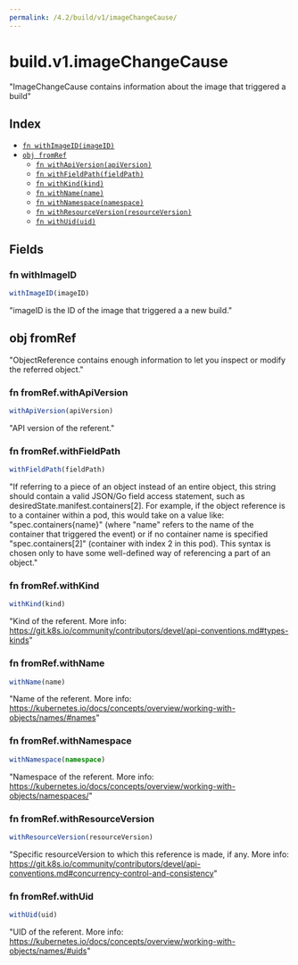 ```yaml
---
permalink: /4.2/build/v1/imageChangeCause/
---
```


# build.v1.imageChangeCause

"ImageChangeCause contains information about the image that triggered a build"

## Index

* [`fn withImageID(imageID)`](#fn-withimageid)
* [`obj fromRef`](#obj-fromref)
  * [`fn withApiVersion(apiVersion)`](#fn-fromrefwithapiversion)
  * [`fn withFieldPath(fieldPath)`](#fn-fromrefwithfieldpath)
  * [`fn withKind(kind)`](#fn-fromrefwithkind)
  * [`fn withName(name)`](#fn-fromrefwithname)
  * [`fn withNamespace(namespace)`](#fn-fromrefwithnamespace)
  * [`fn withResourceVersion(resourceVersion)`](#fn-fromrefwithresourceversion)
  * [`fn withUid(uid)`](#fn-fromrefwithuid)

## Fields

### fn withImageID

```ts
withImageID(imageID)
```

"imageID is the ID of the image that triggered a a new build."

## obj fromRef

"ObjectReference contains enough information to let you inspect or modify the referred object."

### fn fromRef.withApiVersion

```ts
withApiVersion(apiVersion)
```

"API version of the referent."

### fn fromRef.withFieldPath

```ts
withFieldPath(fieldPath)
```

"If referring to a piece of an object instead of an entire object, this string should contain a valid JSON/Go field access statement, such as desiredState.manifest.containers[2]. For example, if the object reference is to a container within a pod, this would take on a value like: \"spec.containers{name}\" (where \"name\" refers to the name of the container that triggered the event) or if no container name is specified \"spec.containers[2]\" (container with index 2 in this pod). This syntax is chosen only to have some well-defined way of referencing a part of an object."

### fn fromRef.withKind

```ts
withKind(kind)
```

"Kind of the referent. More info: https://git.k8s.io/community/contributors/devel/api-conventions.md#types-kinds"

### fn fromRef.withName

```ts
withName(name)
```

"Name of the referent. More info: https://kubernetes.io/docs/concepts/overview/working-with-objects/names/#names"

### fn fromRef.withNamespace

```ts
withNamespace(namespace)
```

"Namespace of the referent. More info: https://kubernetes.io/docs/concepts/overview/working-with-objects/namespaces/"

### fn fromRef.withResourceVersion

```ts
withResourceVersion(resourceVersion)
```

"Specific resourceVersion to which this reference is made, if any. More info: https://git.k8s.io/community/contributors/devel/api-conventions.md#concurrency-control-and-consistency"

### fn fromRef.withUid

```ts
withUid(uid)
```

"UID of the referent. More info: https://kubernetes.io/docs/concepts/overview/working-with-objects/names/#uids"